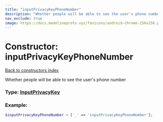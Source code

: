 ```yaml
---
title: "inputPrivacyKeyPhoneNumber"
description: "Whether people will be able to see the user's phone number"
nav_exclude: true
image: https://docs.madelineproto.xyz/favicons/android-chrome-256x256.png
---
```

# Constructor: inputPrivacyKeyPhoneNumber  
[Back to constructors index](/API_docs/constructors/index.html)



Whether people will be able to see the user's phone number




### Type: [InputPrivacyKey](/API_docs/types/InputPrivacyKey.html)


### Example:

```php
$inputPrivacyKeyPhoneNumber = ['_' => 'inputPrivacyKeyPhoneNumber'];
```  
